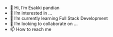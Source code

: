 - 👋 Hi, I’m Esakki pandian
- 👀 I’m interested in ...
- 🌱 I’m currently learning Full Stack Development 
- 💞️ I’m looking to collaborate on ...
- 📫 How to reach me 

<!---
aadhiranesakki-devboss/aadhiranesakki-devboss is a ✨ special ✨ repository because its `README.md` (this file) appears on your GitHub profile.
You can click the Preview link to take a look at your changes.
--->
